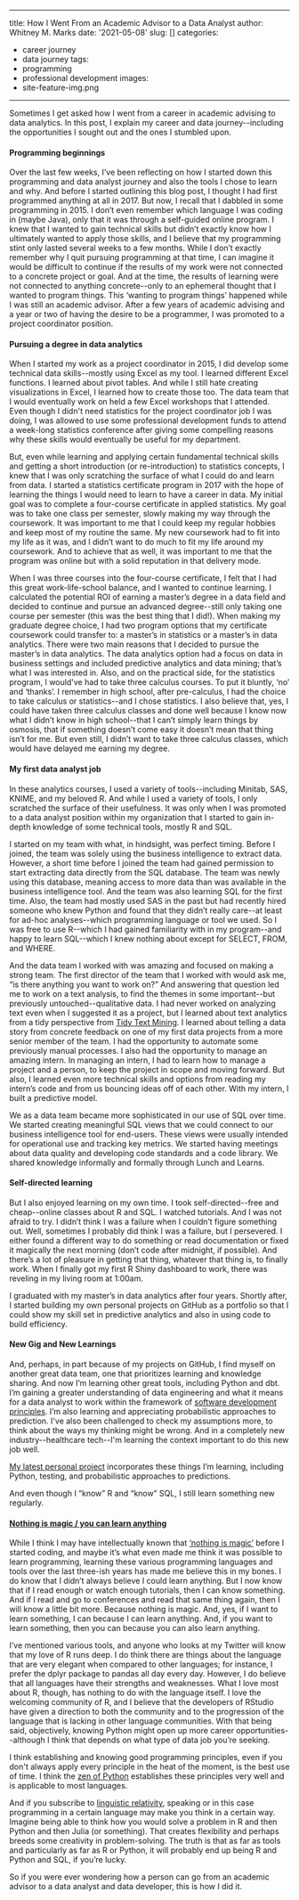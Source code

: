  
---
title: How I Went From an Academic Advisor to a Data Analyst
author: Whitney M. Marks
date: '2021-05-08'
slug: []
categories:
  - career journey
  - data journey
tags:
  - programming
  - professional development
images:
  - site-feature-img.png
---

Sometimes I get asked how I went from a career in academic advising to data analytics. In this post, I explain my career and data journey--including the opportunities I sought out and the ones I stumbled upon.

#### Programming beginnings

Over the last few weeks, I’ve been reflecting on how I started down this programming and data analyst journey and also the tools I chose to learn and why. And before I started outlining this blog post, I thought I had first programmed anything at all in 2017. But now, I recall that I dabbled in some programming in 2015. I don’t even remember which language I was coding in (maybe Java), only that it was through a self-guided online program. I knew that I wanted to gain technical skills but didn’t exactly know how I ultimately wanted to apply those skills, and I believe that my programming stint only lasted several weeks to a few months. While I don’t exactly remember why I quit pursuing programming at that time, I can imagine it would be difficult to continue if the results of my work were not connected to a concrete project or goal. And at the time, the results of learning were not connected to anything concrete--only to an ephemeral thought that I wanted to program things. This ‘wanting to program things’ happened while I was still an academic advisor. After a few years of academic advising and a year or two of having the desire to be a programmer, I was promoted to a project coordinator position.

#### Pursuing a degree in data analytics

When I started my work as a project coordinator in 2015, I did develop some technical data skills--mostly using Excel as my tool. I learned different Excel functions. I learned about pivot tables. And while I still hate creating visualizations in Excel, I learned how to create those too. The data team that I would eventually work on held a few Excel workshops that I attended. Even though I didn't need statistics for the project coordinator job I was doing, I was allowed to use some professional development funds to attend a week-long statistics conference after giving some compelling reasons why these skills would eventually be useful for my department.

But, even while learning and applying certain fundamental technical skills and getting a short introduction (or re-introduction) to statistics concepts, I knew that I was only scratching the surface of what I could do and learn from data. I started a statistics certificate program in 2017 with the hope of learning the things I would need to learn to have a career in data. My initial goal was to complete a four-course certificate in applied statistics. My goal was to take one class per semester, slowly making my way through the coursework. It was important to me that I could keep my regular hobbies and keep most of my routine the same. My new coursework had to fit into my life as it was, and I didn’t want to do much to fit my life around my coursework. And to achieve that as well, it was important to me that the program was online but with a solid reputation in that delivery mode.

When I was three courses into the four-course certificate, I felt that I had this great work-life-school balance, and I wanted to continue learning. I calculated the potential ROI of earning a master’s degree in a data field and decided to continue and pursue an advanced degree--still only taking one course per semester (this was the best thing that I did!). When making my graduate degree choice, I had two program options that my certificate coursework could transfer to: a master’s in statistics or a master’s in data analytics. There were two main reasons that I decided to pursue the master’s in data analytics. The data analytics option had a focus on data in business settings and included predictive analytics and data mining; that’s what I was interested in. Also, and on the practical side, for the statistics program, I would've had to take three calculus courses. To put it bluntly, ‘no’ and ‘thanks’. I remember in high school, after pre-calculus, I had the choice to take calculus or statistics--and I chose statistics. I also believe that, yes, I could have taken three calculus classes and done well because I know now what I didn’t know in high school--that I can’t simply learn things by osmosis, that if something doesn’t come easy it doesn’t mean that thing isn’t for me. But even still, I didn’t want to take three calculus classes, which would have delayed me earning my degree.

#### My first data analyst job

In these analytics courses, I used a variety of tools--including Minitab, SAS, KNIME, and my beloved R. And while I used a variety of tools, I only scratched the surface of their usefulness. It was only when I was promoted to a data analyst position within my organization that I started to gain in-depth knowledge of some technical tools, mostly R and SQL. 

I started on my team with what, in hindsight, was perfect timing. Before I joined, the team was solely using the business intelligence to extract data. However, a short time before I joined the team had gained permission to start extracting data directly from the SQL database. The team was newly using this database, meaning access to more data than was available in the business intelligence tool. And the team was also learning SQL for the first time. Also, the team had mostly used SAS in the past but had recently hired someone who knew Python and found that they didn’t really care--at least for ad-hoc analyses--which programming language or tool we used. So I was free to use R--which I had gained familiarity with in my program--and happy to learn SQL--which I knew nothing about except for SELECT, FROM, and WHERE.

And the data team I worked with was amazing and focused on making a strong team. The first director of the team that I worked with would ask me, “is there anything you want to work on?” And answering that question led me to work on a text analysis, to find the themes in some important--but previously untouched--qualitative data. I had never worked on analyzing text even when I suggested it as a project, but I learned about text analytics from a tidy perspective from [Tidy Text Mining](https://www.tidytextmining.com/). I learned about telling a data story from concrete feedback on one of my first data projects from a more senior member of the team. I had the opportunity to automate some previously manual processes. I also had the opportunity to manage an amazing intern. In managing an intern, I had to learn how to manage a project and a person, to keep the project in scope and moving forward. But also, I learned even more technical skills and options from reading my intern’s code and from us bouncing ideas off of each other. With my intern, I built a predictive model. 

We as a data team became more sophisticated in our use of SQL over time. We started creating meaningful SQL views that we could connect to our business intelligence tool for end-users. These views were usually intended for operational use and tracking key metrics. We started having meetings about data quality and developing code standards and a code library. We shared knowledge informally and formally through Lunch and Learns.

#### Self-directed learning

But I also enjoyed learning on my own time. I took self-directed--free and cheap--online classes about R and SQL. I watched tutorials. And I was not afraid to try. I didn’t think I was a failure when I couldn’t figure something out. Well, sometimes I probably did think I was a failure, but I persevered. I either found a different way to do something or read documentation or fixed it magically the next morning (don’t code after midnight, if possible). And there’s a lot of pleasure in getting that thing, whatever that thing is, to finally work. When I finally got my first R Shiny dashboard to work, there was reveling in my living room at 1:00am.

I graduated with my master’s in data analytics after four years. Shortly after, I started building my own personal projects on GitHub as a portfolio so that I could show my skill set in predictive analytics and also in using code to build efficiency. 

#### New Gig and New Learnings

And, perhaps, in part because of my projects on GitHub, I find myself on another great data team, one that prioritizes learning and knowledge sharing. And now I’m learning other great tools, including Python and dbt. I’m gaining a greater understanding of data engineering and what it means for a data analyst to work within the framework of [software development principles](https://blog.fishtownanalytics.com/welcome-youre-now-a-software-developer/). I’m also learning and appreciating probabilistic approaches to prediction. I've also been challenged to check my assumptions more, to think about the ways my thinking might be wrong. And in a completely new industry--healthcare tech--I'm learning the context important to do this new job well.

[My latest personal project](https://github.com/whitneymichelle/class_enrollment_simulations) incorporates these things I’m learning, including Python, testing, and probabilistic approaches to predictions. 

And even though I “know” R and “know” SQL, I still learn something new regularly. 

#### [Nothing is magic / you can learn anything](https://blog.fishtownanalytics.com/welcome-youre-now-a-software-developer/)

While I think I may have intellectually known that [‘nothing is magic’](https://blog.fishtownanalytics.com/welcome-youre-now-a-software-developer/) before I started coding, and maybe it’s what even made me think it was possible to learn programming, learning these various programming languages and tools over the last three-ish years has made me believe this in my bones. I do know that I didn’t always believe I could learn anything. But I now know that if I read enough or watch enough tutorials, then I can know something. And if I read and go to conferences and read that same thing again, then I will know a little bit more. Because nothing is magic. And, yes, if I want to learn something, I can because I can learn anything. And, if you want to learn something, then you can because you can also learn anything. 

I’ve mentioned various tools, and anyone who looks at my Twitter will know that my love of R runs deep. I do think there are things about the language that are very elegant when compared to other languages; for instance, I prefer the dplyr package to pandas all day every day. However, I do believe that all languages have their strengths and weaknesses. What I love most about R, though, has nothing to do with the language itself. I love the welcoming community of R, and I believe that the developers of RStudio have given a direction to both the community and to the progression of the language that is lacking in other language communities. With that being said, objectively, knowing Python might open up more career opportunities--although I think that depends on what type of data job you’re seeking. 

I think establishing and knowing good programming principles, even if you don't always apply every principle in the heat of the moment, is the best use of time. I think the [zen of Python](https://www.Python.org/dev/peps/pep-0020/) establishes these principles very well and is applicable to most languages. 

And if you subscribe to [linguistic relativity](https://en.wikipedia.org/wiki/Linguistic_relativity),
speaking or in this case programming in a certain language may make you think in a certain way. Imagine being able to think how you would solve a problem in R and then Python and then Julia (or something). That creates flexibility and perhaps breeds some creativity in problem-solving. The truth is that as far as tools and particularly as far as R or Python, it will probably end up being R and Python and SQL, if you’re lucky. 

So if you were ever wondering how a person can go from an academic advisor to a data analyst and data developer, this is how I did it.





